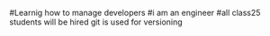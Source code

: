#Learnig how to manage developers
#i am an engineer
#all class25 students will be hired
git is used for versioning